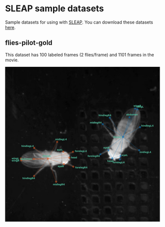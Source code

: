 # SLEAP sample datasets

Sample datasets for using with [SLEAP](https://github.com/murthylab/sleap). You can download these datasets [here](https://github.com/murthylab/sleap-datasets/archive/master.zip).

## flies-pilot-gold

This dataset has 100 labeled frames (2 flies/frame) and 1101 frames in the movie.

![example fly pilot gold image](flies-pilot-gold/example.jpg)

